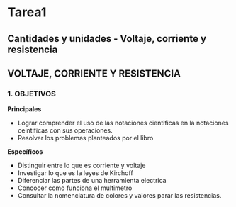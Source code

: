 # Tarea1
## Cantidades y unidades - Voltaje, corriente y resistencia
## VOLTAJE, CORRIENTE Y RESISTENCIA
### 1.	OBJETIVOS
**Principales**

 - Lograr comprender el uso de las notaciones cientificas en la notaciones ceintificas con sus operaciones.
 - Resolver los problemas planteados por el libro 

**Específicos**

- Distinguir entre lo que es corriente y voltaje
- Investigar lo que es la leyes de Kirchoff
- Diferenciar las partes de una herramienta electrica
- Concocer como funciona el multimetro
- Consultar la nomenclatura de colores y valores parar las resistencias.
